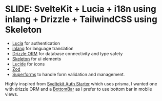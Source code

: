 # SLIDE: SvelteKit + Lucia + i18n using inlang + Drizzle + TailwindCSS using Skeleton

- [Lucia](https://lucia-auth.com/) for authentication
- [inlang](https://inlang.com) for language translation
- [Drizzle ORM](https://orm.drizzle.team/) for database connectivity and type safety
- [Skeleton](https://www.skeleton.dev) for ui elements
- [Lucide](https://lucide.dev) for icons
- [Zod](https://zod.dev)
- [Superforms](https://superforms.vercel.app) to handle form validation and management.

Highly inspired from [Sveltekit Auth Starter](https://github.com/delay/sveltekit-auth-starter) which uses prisma, I wanted one with drizzle ORM and a [BottomBar](https://github.com/delay/sveltekit-auth-starter/pull/10) as I prefer to use bottom bar in mobile views.